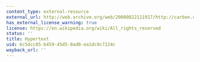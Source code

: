 ```yaml
---
content_type: external-resource
external_url: http://web.archive.org/web/20080822111917/http://carbon.cudenver.edu/~mryder/itc_data/hypertext.html
has_external_license_warning: true
license: https://en.wikipedia.org/wiki/All_rights_reserved
status: ''
title: Hypertext
uid: 6c5dcc85-b459-45d5-8ad0-ea1dc9c7224c
wayback_url: ''
---
```

